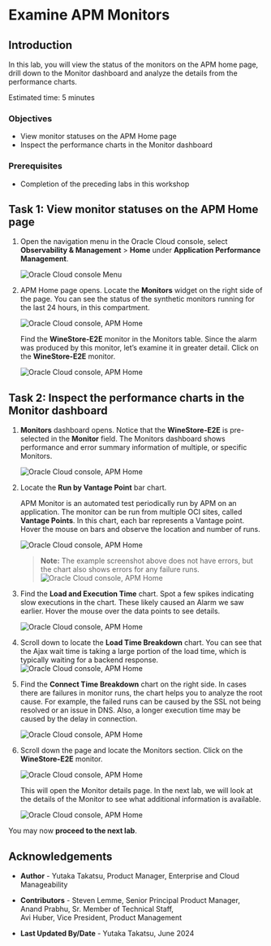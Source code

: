# Examine APM Monitors

## Introduction

In this lab, you will view the status of the monitors on the APM home page, drill down to the Monitor dashboard and analyze the details from the performance charts.  

Estimated time: 5 minutes

### Objectives

* View monitor statuses on the APM Home page
* Inspect the performance charts in the Monitor dashboard

### Prerequisites

* Completion of the preceding labs in this workshop

## Task 1: View monitor statuses on the APM Home page

1. Open the navigation menu in the Oracle Cloud console, select **Observability & Management** > **Home** under **Application Performance Management**.

	![Oracle Cloud console Menu](images/1-0-menu-home.png " ")

2. APM Home page opens. Locate the **Monitors** widget on the right side of the page. You can see the status of the synthetic monitors running for the last 24 hours, in this compartment.

	![Oracle Cloud console, APM Home](images/1-1-apm-home.png " ")

	Find the **WineStore-E2E** monitor in the Monitors table.  Since the alarm was produced by this monitor, let’s examine it in greater detail. Click on the **WineStore-E2E** monitor.

	![Oracle Cloud console, APM Home](images/1-2-monitor-widget.png " ")

## Task 2: Inspect the performance charts in the Monitor dashboard

1. **Monitors** dashboard opens. Notice that the **WineStore-E2E** is pre-selected in the **Monitor** field. The Monitors dashboard shows performance and error summary information of multiple, or specific Monitors.

 	![Oracle Cloud console, APM Home](images/1-3-monitor-dbd.png " ")

2. Locate the **Run by Vantage Point** bar chart.

	APM Monitor is an automated test periodically run by APM on an application. The monitor can be run from multiple OCI sites, called **Vantage Points**. In this chart, each bar represents a Vantage point.  Hover the mouse on bars and observe the location and number of runs.

 	![Oracle Cloud console, APM Home](images/1-4-run-by-v-point.png " ")

	>**Note:** The example screenshot above does not have errors, but the chart also shows errors for any failure runs.
	 	![Oracle Cloud console, APM Home](images/1-4-2-failed-monitors.png " ")


3. Find the **Load and Execution Time** chart. Spot a few spikes indicating slow executions in the chart. These likely caused an Alarm we saw earlier. Hover the mouse over the data points to see details.

 	![Oracle Cloud console, APM Home](images/1-5-load-exec-time.png " ")


4. Scroll down to locate the **Load Time Breakdown** chart. You can see that the Ajax wait time is taking a large portion of the load time, which is typically waiting for a backend response.
 	![Oracle Cloud console, APM Home](images/1-6-load-time-bdown.png " ")

5. Find the **Connect Time Breakdown** chart on the right side. In cases there are failures in monitor runs, the chart helps you to analyze the root cause. For example, the failed runs can be caused by the SSL not being resolved or an issue in DNS. Also, a longer execution time may be caused by the delay in connection.

 	![Oracle Cloud console, APM Home](images/1-7-connect-time-bdown.png " ")


6. Scroll down the page and locate the Monitors section. Click on the **WineStore-E2E** monitor.

 	![Oracle Cloud console, APM Home](images/1-8-monitor-link.png " ")

	This will open the Monitor details page. In the next lab, we will look at the details of the Monitor to see what additional information is available.

 	![Oracle Cloud console, APM Home](images/1-9-monitor-home-page.png " ")

You may now **proceed to the next lab**.

## Acknowledgements

* **Author** - Yutaka Takatsu, Product Manager, Enterprise and Cloud Manageability
- **Contributors** - Steven Lemme, Senior Principal Product Manager,  
Anand Prabhu, Sr. Member of Technical Staff,  
Avi Huber, Vice President, Product Management
* **Last Updated By/Date** - Yutaka Takatsu, June 2024
